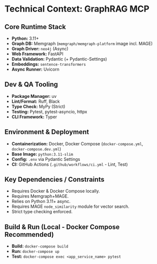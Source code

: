 # Technical Context: GraphRAG MCP

## Core Runtime Stack
- **Python:** 3.11+
- **Graph DB:** Memgraph (`memgraph/memgraph-platform` image incl. MAGE)
- **Graph Driver:** `neo4j` (Async)
- **Web Framework:** FastAPI
- **Data Validation:** Pydantic (+ Pydantic-Settings)
- **Embeddings:** `sentence-transformers`
- **Async Runner:** Uvicorn

## Dev & QA Tooling
- **Package Manager:** uv
- **Lint/Format:** Ruff, Black
- **Type Check:** MyPy (Strict)
- **Testing:** Pytest, pytest-asyncio, httpx
- **CLI Framework:** Typer

## Environment & Deployment
- **Containerization:** Docker, Docker Compose (`docker-compose.yml`, `docker-compose.dev.yml`)
- **Base Image:** `python:3.11-slim`
- **Config:** `.env` via Pydantic Settings
- **CI:** GitHub Actions (`.github/workflows/ci.yml` - Lint, Test)

## Key Dependencies / Constraints
- Requires Docker & Docker Compose locally.
- Requires Memgraph+MAGE.
- Relies on Python 3.11+ async.
- Requires MAGE `node_similarity` module for vector search.
- Strict type checking enforced.

## Build & Run (Local - Docker Compose Recommended)
- **Build:** `docker-compose build`
- **Run:** `docker-compose up`
- **Test:** `docker-compose exec <app_service_name> pytest` 